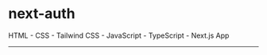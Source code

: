 # next-auth

HTML - CSS - Tailwind CSS - JavaScript - TypeScript - Next.js App

---

<!-- [See The Project](https://alperenkursun.netlify.app/) -->

<!-- ![ppimg](portfolioimg.webp) -->
